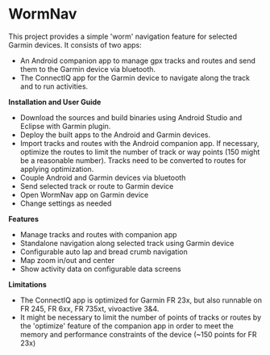 WormNav
===================================

This project provides a simple 'worm' navigation feature for selected Garmin devices.
It consists of two apps:
- An Android companion app to manage gpx tracks and routes and send them to the Garmin device via bluetooth.
- The ConnectIQ app for the Garmin device to navigate along the track and to run activities.

**Installation and User Guide**
- Download the sources and build binaries using Android Studio and Eclipse with Garmin plugin.
- Deploy the built apps to the Android and Garmin devices.
- Import tracks and routes with the Android companion app. If necessary, optimize the routes to limit the number of track or way points (150 might be a reasonable number). Tracks need to be converted to routes for applying optimization.
- Couple Android and Garmin devices via bluetooth
- Send selected track or route to Garmin device
- Open WormNav app on Garmin device
- Change settings as needed

**Features**
- Manage tracks and routes with companion app
- Standalone navigation along selected track using Garmin device
- Configurable auto lap and bread crumb navigation
- Map zoom in/out and center
- Show activity data on configurable data screens
       
 
**Limitations**
- The ConnectIQ app is optimized for Garmin FR 23x, but also runnable on FR 245, FR 6xx, FR 735xt, vivoactive 3&4.  
- It might be necessary to limit the number of points of tracks or routes by the 'optimize' feature of the companion app in order to meet the memory and performance constraints of the device (~150 points for FR 23x)